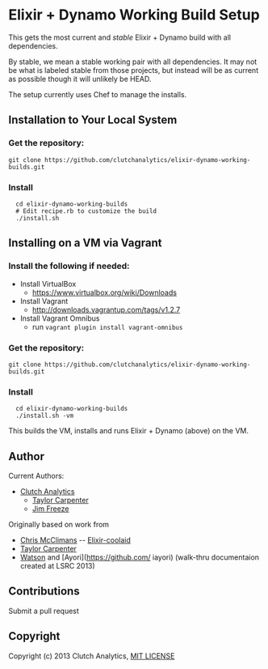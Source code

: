 # Elixir + Dynamo Working Build Setup

This gets the most current and *stable* Elixir + Dynamo build with all dependencies.

By stable, we mean a stable working pair with all dependencies.  It may not be
what is labeled stable from those projects, but instead will be as current as
possible though it will unlikely be HEAD.

The setup currently uses Chef to manage the installs.

Installation to Your Local System
-----

### Get the repository:
```
git clone https://github.com/clutchanalytics/elixir-dynamo-working-builds.git
```

### Install
```
  cd elixir-dynamo-working-builds
  # Edit recipe.rb to customize the build
  ./install.sh
```

Installing on a VM via Vagrant
-----

### Install the following if needed:

 * Install VirtualBox
   - https://www.virtualbox.org/wiki/Downloads
 * Install Vagrant 
   - http://downloads.vagrantup.com/tags/v1.2.7
 * Install Vagrant Omnibus
   - run ```vagrant plugin install vagrant-omnibus```


### Get the repository:
```
git clone https://github.com/clutchanalytics/elixir-dynamo-working-builds.git
```

### Install
```
  cd elixir-dynamo-working-builds
  ./install.sh -vm
```

This builds the VM, installs and runs Elixir + Dynamo (above) on the VM.

Author
------

Current Authors:
 * [Clutch Analytics](https://github.com/clutchanalytics/)
   - [Taylor Carpenter](https://github.com/taylor)
   - [Jim Freeze](https://github.com/jfreeze/)

Originally based on work from
 * [Chris McClimans](https://github.com/hh) -- [Elixir-coolaid](https://github.com/codcafe/elixir-coolaid)
 * [Taylor Carpenter](https://github.com/taylor)
 * [Watson](https://github.com/wavell) and [Ayori](https://github.com/    iayori) (walk-thru documentaion created at LSRC 2013)

Contributions
-------------

Submit a pull request

Copyright
---------

Copyright (c) 2013 Clutch Analytics, [MIT LICENSE](https://raw.github.com/clutchanalytics/elixir-dynamo-working-builds/master/LICENSE)

